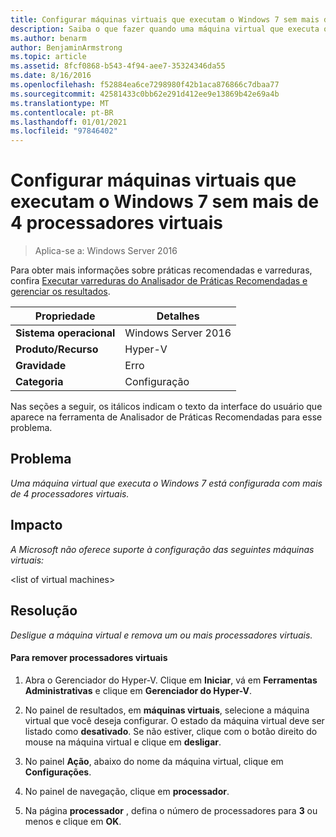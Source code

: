 ```yaml
---
title: Configurar máquinas virtuais que executam o Windows 7 sem mais de 4 processadores virtuais
description: Saiba o que fazer quando uma máquina virtual que executa o Windows 7 estiver configurada com mais de 4 processadores virtuais.
ms.author: benarm
author: BenjaminArmstrong
ms.topic: article
ms.assetid: 8fcf0868-b543-4f94-aee7-35324346da55
ms.date: 8/16/2016
ms.openlocfilehash: f52884ea6ce7298980f42b1aca876866c7dbaa77
ms.sourcegitcommit: 42581433c0bb62e291d412ee9e13869b42e69a4b
ms.translationtype: MT
ms.contentlocale: pt-BR
ms.lasthandoff: 01/01/2021
ms.locfileid: "97846402"
---
```

# <a name="configure-virtual-machines-running-windows-7-with-no-more-than-4-virtual-processors"></a>Configurar máquinas virtuais que executam o Windows 7 sem mais de 4 processadores virtuais

>Aplica-se a: Windows Server 2016

Para obter mais informações sobre práticas recomendadas e varreduras, confira [Executar varreduras do Analisador de Práticas Recomendadas e gerenciar os resultados](https://go.microsoft.com/fwlink/p/?LinkID=223177).

|Propriedade|Detalhes|
|-|-|
|**Sistema operacional**|Windows Server 2016|
|**Produto/Recurso**|Hyper-V|
|**Gravidade**|Erro|
|**Categoria**|Configuração|

Nas seções a seguir, os itálicos indicam o texto da interface do usuário que aparece na ferramenta de Analisador de Práticas Recomendadas para esse problema.

## <a name="issue"></a>**Problema**
*Uma máquina virtual que executa o Windows 7 está configurada com mais de 4 processadores virtuais.*

## <a name="impact"></a>**Impacto**
*A Microsoft não oferece suporte à configuração das seguintes máquinas virtuais:*

\<list of virtual machines>

## <a name="resolution"></a>**Resolução**
*Desligue a máquina virtual e remova um ou mais processadores virtuais.*

#### <a name="to-remove-virtual-processors"></a>Para remover processadores virtuais

1.  Abra o Gerenciador do Hyper-V. Clique em **Iniciar**, vá em **Ferramentas Administrativas** e clique em **Gerenciador do Hyper-V**.

2.  No painel de resultados, em **máquinas virtuais**, selecione a máquina virtual que você deseja configurar. O estado da máquina virtual deve ser listado como **desativado**. Se não estiver, clique com o botão direito do mouse na máquina virtual e clique em **desligar**.

3.  No painel **Ação**, abaixo do nome da máquina virtual, clique em **Configurações**.

4.  No painel de navegação, clique em **processador**.

5.  Na página **processador** , defina o número de processadores para **3** ou menos e clique em **OK**.



